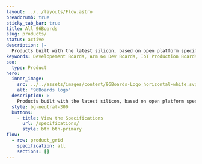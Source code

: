 ```yaml
---
layout: ../../layouts/Flow.astro
breadcrumb: true
sticky_tab_bar: true
title: All 96Boards
slug: products/
status: active
description: |-
  Products built with the latest silicon, based on open platform specifications for developers, makers and businesses.
keywords: Developement Boards, Arm 64 Dev Boards, IoT Production Boards, hackers, Makers, Arm, Embedded, fpga, arm cortex, microcontroller, snapdragon, mbed
seo:
  type: Product
hero:
  inner_image:
    src: ../../assets/images/content/96Boards-Logo_horizontal-white.svg
    alt: "96Boards logo"
  description: >
    Products built with the latest silicon, based on open platform specifications for developers, makers and businesses.
  style: bg-neutral-300
  buttons:
    - title: View the Specifications
      url: /specifications/
      style: btn btn-primary
flow:
  - row: product_grid
    specification: all
    sections: []
---
```

